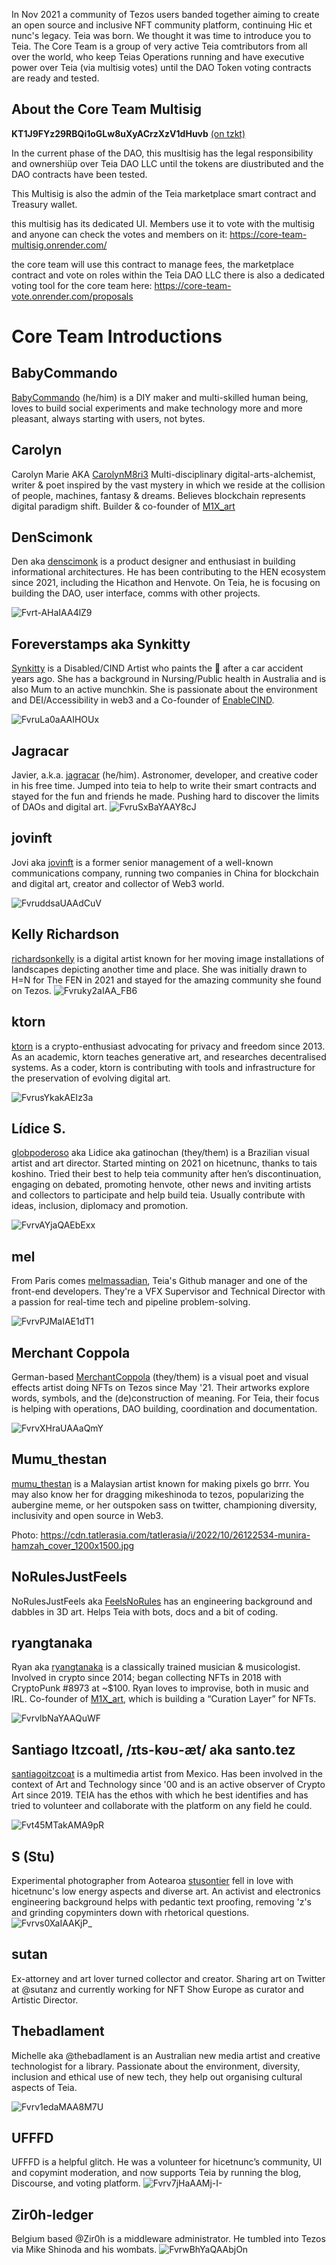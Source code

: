 In Nov 2021 a community of Tezos users banded together aiming to create an open source and inclusive NFT community platform, continuing Hic et nunc's legacy. Teia was born. We thought it was time to introduce you to Teia. The Core Team is a group of very active Teia comtributors from all over the world, who keep Teias Operations running and have executive power over Teia (via multisig votes) until the DAO Token voting contracts are ready and tested.


## About the Core Team Multisig

**KT1J9FYz29RBQi1oGLw8uXyACrzXzV1dHuvb** [(on tzkt)](https://mainnet.tzkt.io/KT1J9FYz29RBQi1oGLw8uXyACrzXzV1dHuvb)

In the current phase of the DAO, this musltisig has the legal responsibility and ownershiüp over Teia DAO LLC until the tokens are diustributed and the DAO contracts have been tested.

This Multisig is also the admin of the Teia marketplace smart contract and Treasury wallet.

this multisig has its dedicated UI. Members use it to vote with the multisig and anyone can check the votes and members on it:
https://core-team-multisig.onrender.com/

the core team will use this contract to manage fees, the marketplace contract and vote on roles within the Teia DAO LLC
there is also a dedicated voting tool for the core team here: https://core-team-vote.onrender.com/proposals


# Core Team Introductions


## BabyCommando

[BabyCommando](https://twitter.com/BabyCommando_) (he/him) is a DIY maker and multi-skilled human being, loves to build social experiments and make technology more and more pleasant, always starting with users, not bytes.

## Carolyn 
Carolyn Marie AKA [CarolynM8ri3](https://twitter.com/CarolynM8ri3) Multi-disciplinary digital-arts-alchemist, writer & poet inspired by the vast mystery in which we reside at the collision of people, machines, fantasy & dreams. Believes blockchain represents digital paradigm shift. Builder & co-founder of [M1X_art](https://twitter.com/M1X_art)

## DenScimonk
Den aka [denscimonk](https://twitter.com/denscimonk) is a product designer and enthusiast in building informational architectures. He has been contributing to the HEN ecosystem since 2021, including the Hicathon and Henvote. On Teia, he is focusing on building the DAO, user interface, comms with other projects.

![Fvrt-AHaIAA4lZ9](https://github.com/teia-community/teia-docs/assets/97635650/378c30bc-5816-422a-a083-0945908a7db6)


## Foreverstamps aka Synkitty
[Synkitty](https://twitter.com/SynkittyArt) is a Disabled/CIND Artist who paints the 🌈 after a car accident years ago. She has a background in Nursing/Public health in Australia and is also Mum to an active munchkin. She is passionate about the environment and DEI/Accessibility in web3 and a Co-founder of [EnableCIND](https://twitter.com/EnableCIND).
 
![FvruLa0aAAIHOUx](https://github.com/teia-community/teia-docs/assets/97635650/a2f315db-5a5b-412a-9dcf-44f48e0b4121)


## Jagracar 
Javier, a.k.a. [jagracar](https://twitter.com/jagracar) (he/him). Astronomer, developer, and creative coder in his free time. Jumped into teia to help to write their smart contracts and stayed for the fun and friends he made. Pushing hard to discover the limits of DAOs and digital art.
![FvruSxBaYAAY8cJ](https://github.com/teia-community/teia-docs/assets/97635650/1c7088cc-64da-4f90-a639-7737e6a34147)


## jovinft
Jovi aka [jovinft](https://twitter.com/Jovinft) is a former senior management of a well-known communications company, running two companies in China for blockchain and digital art, creator and collector of Web3 world.

![FvruddsaUAAdCuV](https://github.com/teia-community/teia-docs/assets/97635650/e82dfce9-b964-4d2e-bc19-ad6378ee3600)


## Kelly Richardson

[richardsonkelly](https://twitter.com/richardsonkelly) is a digital artist known for her moving image installations of  landscapes depicting another time and place. She was initially drawn to H=N for The FEN in 2021 and stayed for the amazing community she found on Tezos. 
![Fvruky2aIAA_FB6](https://github.com/teia-community/teia-docs/assets/97635650/920c2009-4fdf-4491-bbd4-b2716061942e)



## ktorn
[ktorn](https://twitter.com/ktorn) is a crypto-enthusiast advocating for privacy and freedom since 2013. As an academic, ktorn teaches generative art, and researches decentralised systems. As a coder, ktorn is contributing with tools and infrastructure for the preservation of evolving digital art.

![FvrusYkakAEIz3a](https://github.com/teia-community/teia-docs/assets/97635650/b1a37a40-44de-49bd-8411-36bcc1567ee3)


## Lídice S.
[globpoderoso](https://twitter.com/globpoderoso) aka Lidice aka gatinochan (they/them) is a Brazilian visual artist and art director. Started minting on 2021 on hicetnunc, thanks to tais koshino. Tried their best to help teia community after hen’s discontinuation, engaging on debated, promoting henvote, other news and inviting artists and collectors to participate and help build teia. Usually contribute with ideas, inclusion, diplomacy and promotion.

![FvrvAYjaQAEbExx](https://github.com/teia-community/teia-docs/assets/97635650/8b03fb76-5254-42e4-95e4-d85900d1a158)



## mel
From Paris comes [melmassadian](https://twitter.com/melmassadian), Teia's Github manager and one of the front-end developers. They're a VFX Supervisor and Technical Director with a passion for real-time tech and pipeline problem-solving. 

![FvrvPJMaIAE1dT1](https://github.com/teia-community/teia-docs/assets/97635650/30aba876-a0cb-45c0-8a74-3c8e7d219f63)


## Merchant Coppola
German-based [MerchantCoppola](https://twitter.com/MerchantCoppola) (they/them) is a visual poet and visual effects artist doing NFTs on Tezos since May '21. Their artworks explore words, symbols, and the (de)construction of meaning. For Teia, their focus is helping with operations, DAO building, coordination and documentation.

![FvrvXHraUAAaQmY](https://github.com/teia-community/teia-docs/assets/97635650/2859be78-c66c-48e0-8331-7252de2e5dfa)


## Mumu_thestan
[mumu_thestan](https://twitter.com/mumu_thestan) is a Malaysian artist known for making pixels go brrr. You may also know her for dragging mikeshinoda to tezos, popularizing the aubergine meme, or her outspoken sass on twitter, championing diversity, inclusivity and open source in Web3.

Photo: https://cdn.tatlerasia.com/tatlerasia/i/2022/10/26122534-munira-hamzah_cover_1200x1500.jpg

## NoRulesJustFeels
NoRulesJustFeels aka [FeelsNoRules](https://twitter.com/FeelsNoRules) has an engineering background and dabbles in 3D art. Helps Teia with bots, docs and a bit of coding.

## ryangtanaka
Ryan aka [ryangtanaka](https://twitter.com/ryangtanaka) is a classically trained musician & musicologist. Involved in crypto since 2014; began collecting NFTs in 2018 with CryptoPunk #8973 at ~$100. Ryan loves to improvise, both in music and IRL. Co-founder of [M1X_art](https://twitter.com/M1X_art), which is building a “Curation Layer” for NFTs.


![FvrvlbNaYAAQuWF](https://github.com/teia-community/teia-docs/assets/97635650/a5db63cc-41c5-4b32-bde4-3083b5d8ef8d)

## Santiago Itzcoatl, /ɪts-kəʊ-æt/ aka santo.tez

[santiagoitzcoat](https://twitter.com/santiagoitzcoat) is a multimedia artist from Mexico. Has been involved in the context of Art and Technology since '00 and is an active observer of Crypto Art since 2019. TEIA has the ethos with which he best identifies and has tried to volunteer and collaborate with the platform on any field he could.

![Fvt45MTakAMA9pR](https://github.com/teia-community/teia-docs/assets/97635650/70a90239-f4b4-4336-bb55-dba03cc69429)

## S (Stu)
Experimental photographer from Aotearoa [stusontier](https://twitter.com/stusontier) fell in love with hicetnunc's low energy aspects and diverse art.  An activist and electronics engineering background helps with pedantic text proofing, removing 'z's and grinding copyminters down with rhetorical questions.
![Fvrvs0XaIAAKjP_](https://github.com/teia-community/teia-docs/assets/97635650/c86eafcd-66a4-4daf-ba4d-55edad410ec0)


## sutan
Ex-attorney and art lover turned collector and creator. Sharing art on Twitter at @sutanz and currently working for NFT Show Europe as curator and Artistic Director. 



## Thebadlament 
Michelle aka @thebadlament is an Australian new media artist and creative technologist for a library. Passionate about the environment, diversity, inclusion and ethical use of new tech, they help out organising cultural aspects of Teia.

![Fvrv1edaMAA8M7U](https://github.com/teia-community/teia-docs/assets/97635650/897a0c35-294b-4dd0-baef-f797bdc6fc70)


## UFFFD
UFFFD is a helpful glitch. He was a volunteer for hicetnunc’s community, UI and copymint moderation, and now supports Teia by running the blog, Discourse, and voting platform.
![Fvrv7jHaAAMj-I-](https://github.com/teia-community/teia-docs/assets/97635650/e9f117f9-3683-4f47-950f-04ce96e367c7)



## Zir0h-ledger
Belgium based @Zir0h is a middleware administrator. He tumbled into Tezos via Mike Shinoda and his wombats.
![FvrwBhYaQAAbjOn](https://github.com/teia-community/teia-docs/assets/97635650/9e040b91-5607-49ff-b9ac-096ce9f74b41)

